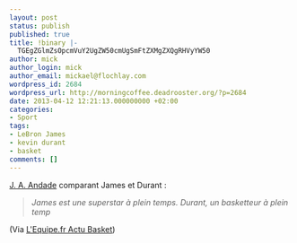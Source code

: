 ```yaml
---
layout: post
status: publish
published: true
title: !binary |-
  TGEgZGlmZsOpcmVuY2UgZW50cmUgSmFtZXMgZXQgRHVyYW50
author: mick
author_login: mick
author_email: mickael@flochlay.com
wordpress_id: 2684
wordpress_url: http://morningcoffee.deadrooster.org/?p=2684
date: 2013-04-12 12:21:13.000000000 +02:00
categories:
- Sport
tags:
- LeBron James
- kevin durant
- basket
comments: []
---
```

<p><a href="https://twitter.com/jadande">J. A. Andade</a> comparant James et Durant :</p>

<blockquote><p><em>James est une superstar à plein temps. Durant, un basketteur à plein temp</em></p></blockquote>

<p>(Via <a href="http://www.lequipe.fr">L'Equipe.fr Actu Basket</a>)</p>
